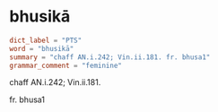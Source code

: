 # bhusikā

``` toml
dict_label = "PTS"
word = "bhusikā"
summary = "chaff AN.i.242; Vin.ii.181. fr. bhusa1"
grammar_comment = "feminine"
```

chaff AN.i.242; Vin.ii.181.

fr. bhusa1


